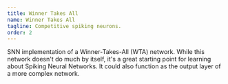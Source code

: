 ```yaml
---
title: Winner Takes All
name: Winner Takes All
tagline: Competitive spiking neurons.
order: 2
---
```

SNN implementation of a Winner-Takes-All (WTA) network.
While this network doesn't do much by itself, it's a great starting point for learning about Spiking Neural Networks.
It could also function as the output layer of a more complex network.